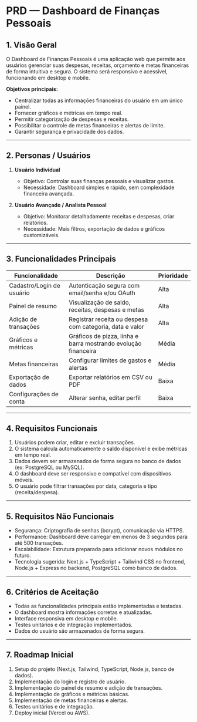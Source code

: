 # PRD — Dashboard de Finanças Pessoais

## 1. Visão Geral
O Dashboard de Finanças Pessoais é uma aplicação web que permite aos usuários gerenciar suas despesas, receitas, orçamento e metas financeiras de forma intuitiva e segura. O sistema será responsivo e acessível, funcionando em desktop e mobile.

**Objetivos principais:**
- Centralizar todas as informações financeiras do usuário em um único painel.  
- Fornecer gráficos e métricas em tempo real.  
- Permitir categorização de despesas e receitas.  
- Possibilitar o controle de metas financeiras e alertas de limite.  
- Garantir segurança e privacidade dos dados.

---

## 2. Personas / Usuários
1. **Usuário Individual**  
   - Objetivo: Controlar suas finanças pessoais e visualizar gastos.  
   - Necessidade: Dashboard simples e rápido, sem complexidade financeira avançada.

2. **Usuário Avançado / Analista Pessoal**  
   - Objetivo: Monitorar detalhadamente receitas e despesas, criar relatórios.  
   - Necessidade: Mais filtros, exportação de dados e gráficos customizáveis.

---

## 3. Funcionalidades Principais
| Funcionalidade | Descrição | Prioridade |
|----------------|-----------|------------|
| Cadastro/Login de usuário | Autenticação segura com email/senha e/ou OAuth | Alta |
| Painel de resumo | Visualização de saldo, receitas, despesas e metas | Alta |
| Adição de transações | Registrar receita ou despesa com categoria, data e valor | Alta |
| Gráficos e métricas | Gráficos de pizza, linha e barra mostrando evolução financeira | Média |
| Metas financeiras | Configurar limites de gastos e alertas | Média |
| Exportação de dados | Exportar relatórios em CSV ou PDF | Baixa |
| Configurações de conta | Alterar senha, editar perfil | Baixa |

---

## 4. Requisitos Funcionais
1. Usuários podem criar, editar e excluir transações.  
2. O sistema calcula automaticamente o saldo disponível e exibe métricas em tempo real.  
3. Dados devem ser armazenados de forma segura no banco de dados (ex: PostgreSQL ou MySQL).  
4. O dashboard deve ser responsivo e compatível com dispositivos móveis.  
5. O usuário pode filtrar transações por data, categoria e tipo (receita/despesa).  

---

## 5. Requisitos Não Funcionais
- Segurança: Criptografia de senhas (bcrypt), comunicação via HTTPS.  
- Performance: Dashboard deve carregar em menos de 3 segundos para até 500 transações.  
- Escalabilidade: Estrutura preparada para adicionar novos módulos no futuro.  
- Tecnologia sugerida: Next.js + TypeScript + Tailwind CSS no frontend, Node.js + Express no backend, PostgreSQL como banco de dados.  

---

## 6. Critérios de Aceitação
- Todas as funcionalidades principais estão implementadas e testadas.  
- O dashboard mostra informações corretas e atualizadas.  
- Interface responsiva em desktop e mobile.  
- Testes unitários e de integração implementados.  
- Dados do usuário são armazenados de forma segura.  

---

## 7. Roadmap Inicial
1. Setup do projeto (Next.js, Tailwind, TypeScript, Node.js, banco de dados).  
2. Implementação do login e registro de usuário.  
3. Implementação do painel de resumo e adição de transações.  
4. Implementação de gráficos e métricas básicas.  
5. Implementação de metas financeiras e alertas.  
6. Testes unitários e de integração.  
7. Deploy inicial (Vercel ou AWS).  
